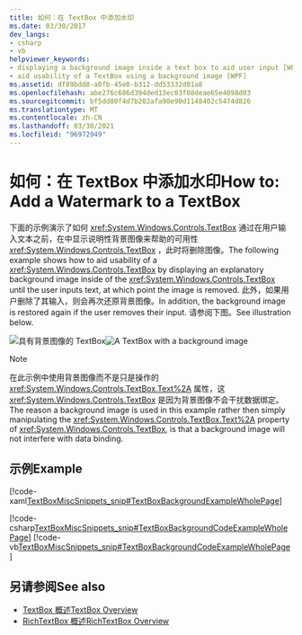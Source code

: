 ```yaml
---
title: 如何：在 TextBox 中添加水印
ms.date: 03/30/2017
dev_langs:
- csharp
- vb
helpviewer_keywords:
- displaying a background image inside a text box to aid user input [WPF]
- aid usability of a TextBox using a background image [WPF]
ms.assetid: df89bdd8-a0fb-45e0-b312-dd53332d01a8
ms.openlocfilehash: abe276c686d394ded13ec03f08deae65e4098d03
ms.sourcegitcommit: bf5dd80f4d7b202afa90e90d1148402c5474d826
ms.translationtype: MT
ms.contentlocale: zh-CN
ms.lasthandoff: 03/30/2021
ms.locfileid: "96972949"
---
```

# <a name="how-to-add-a-watermark-to-a-textbox"></a><span data-ttu-id="9c709-102">如何：在 TextBox 中添加水印</span><span class="sxs-lookup"><span data-stu-id="9c709-102">How to: Add a Watermark to a TextBox</span></span>
<span data-ttu-id="9c709-103">下面的示例演示了如何 <xref:System.Windows.Controls.TextBox> 通过在用户输入文本之前，在中显示说明性背景图像来帮助的可用性 <xref:System.Windows.Controls.TextBox> ，此时将删除图像。</span><span class="sxs-lookup"><span data-stu-id="9c709-103">The following example shows how to aid usability of a <xref:System.Windows.Controls.TextBox> by displaying an explanatory background image inside of the <xref:System.Windows.Controls.TextBox> until the user inputs text, at which point the image is removed.</span></span> <span data-ttu-id="9c709-104">此外，如果用户删除了其输入，则会再次还原背景图像。</span><span class="sxs-lookup"><span data-stu-id="9c709-104">In addition, the background image is restored again if the user removes their input.</span></span> <span data-ttu-id="9c709-105">请参阅下图。</span><span class="sxs-lookup"><span data-stu-id="9c709-105">See illustration below.</span></span>  
  
 <span data-ttu-id="9c709-106">![具有背景图像的 TextBox](./media/editing-textbox-using-background-image.png "Editing_TextBox_using_background_image")</span><span class="sxs-lookup"><span data-stu-id="9c709-106">![A TextBox with a background image](./media/editing-textbox-using-background-image.png "Editing_TextBox_using_background_image")</span></span>  
  
> [!NOTE]
> <span data-ttu-id="9c709-107">在此示例中使用背景图像而不是只是操作的 <xref:System.Windows.Controls.TextBox.Text%2A> 属性，这 <xref:System.Windows.Controls.TextBox> 是因为背景图像不会干扰数据绑定。</span><span class="sxs-lookup"><span data-stu-id="9c709-107">The reason a background image is used in this example rather then simply manipulating the <xref:System.Windows.Controls.TextBox.Text%2A> property of <xref:System.Windows.Controls.TextBox>, is that a background image will not interfere with data binding.</span></span>  
  
## <a name="example"></a><span data-ttu-id="9c709-108">示例</span><span class="sxs-lookup"><span data-stu-id="9c709-108">Example</span></span>  
 [!code-xaml[TextBoxMiscSnippets_snip#TextBoxBackgroundExampleWholePage](~/samples/snippets/csharp/VS_Snippets_Wpf/TextBoxMiscSnippets_snip/csharp/textbox_with_background_image.xaml#textboxbackgroundexamplewholepage)]  
  
 [!code-csharp[TextBoxMiscSnippets_snip#TextBoxBackgroundCodeExampleWholePage](~/samples/snippets/csharp/VS_Snippets_Wpf/TextBoxMiscSnippets_snip/csharp/textbox_with_background_image.xaml.cs#textboxbackgroundcodeexamplewholepage)]
 [!code-vb[TextBoxMiscSnippets_snip#TextBoxBackgroundCodeExampleWholePage](~/samples/snippets/visualbasic/VS_Snippets_Wpf/TextBoxMiscSnippets_snip/visualbasic/textbox_with_background_image.xaml.vb#textboxbackgroundcodeexamplewholepage)]  
  
## <a name="see-also"></a><span data-ttu-id="9c709-109">另请参阅</span><span class="sxs-lookup"><span data-stu-id="9c709-109">See also</span></span>

- [<span data-ttu-id="9c709-110">TextBox 概述</span><span class="sxs-lookup"><span data-stu-id="9c709-110">TextBox Overview</span></span>](textbox-overview.md)
- [<span data-ttu-id="9c709-111">RichTextBox 概述</span><span class="sxs-lookup"><span data-stu-id="9c709-111">RichTextBox Overview</span></span>](richtextbox-overview.md)

